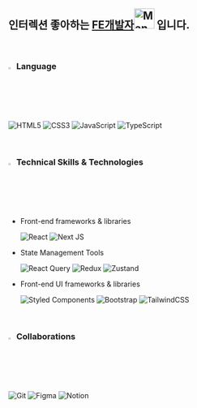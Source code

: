 ## 인터렉션 좋아하는 [FE개발자](https://qpwoei0123.notion.site/1aa3453374c44410810e4793011d0f52?pvs=74)<img src="https://raw.githubusercontent.com/Tarikul-Islam-Anik/Animated-Fluent-Emojis/master/Emojis/People/Man%20Technologist.png" alt="Man Technologist" width="40"/> 입니다.

<br/>

### <image src='https://raw.githubusercontent.com/Tarikul-Islam-Anik/tarikul-islam-anik/main/assets/images/Rocket.png' width="2.3%" /> Language 

  ![HTML5](https://img.shields.io/badge/html5-%23E34F26.svg?style=for-the-badge&logo=html5&logoColor=white)
  ![CSS3](https://img.shields.io/badge/css3-%231572B6.svg?style=for-the-badge&logo=css3&logoColor=white)
  ![JavaScript](https://img.shields.io/badge/javascript-%23323330.svg?style=for-the-badge&logo=javascript&logoColor=%23F7DF1E)
  ![TypeScript](https://img.shields.io/badge/typescript-%23007ACC.svg?style=for-the-badge&logo=typescript&logoColor=white)

<br/>

### <image src='https://raw.githubusercontent.com/Tarikul-Islam-Anik/tarikul-islam-anik/main/assets/images/Star.png' width="2.3%" /> Technical Skills & Technologies 


- Front-end frameworks & libraries
  
  ![React](https://img.shields.io/badge/react-%2320232a.svg?style=for-the-badge&logo=react&logoColor=%2361DAFB)
  ![Next JS](https://img.shields.io/badge/Next-black?style=for-the-badge&logo=next.js&logoColor=white)

- State Management Tools 
  
  ![React Query](https://img.shields.io/badge/-React%20Query-FF4154?style=for-the-badge&logo=react%20query&logoColor=white)
  ![Redux](https://img.shields.io/badge/redux-%23593d88.svg?style=for-the-badge&logo=redux&logoColor=white)
  ![Zustand](https://img.shields.io/badge/Zustand-violet?style=for-the-badge&logo=zustand.js&logoColor=white)

- Front-end UI frameworks & libraries 

  ![Styled Components](https://img.shields.io/badge/styled--components-DB7093?style=for-the-badge&logo=styled-components&logoColor=white)
  ![Bootstrap](https://img.shields.io/badge/bootstrap-%238511FA.svg?style=for-the-badge&logo=bootstrap&logoColor=white)
  ![TailwindCSS](https://img.shields.io/badge/tailwindcss-%2338B2AC.svg?style=for-the-badge&logo=tailwind-css&logoColor=white)

<br/>

### <image src='https://github.com/Tarikul-Islam-Anik/tarikul-islam-anik/blob/main/assets/images/Folded%20Hands%20Light%20Skin%20Tone.png?raw=true' width="2.3%" /> Collaborations 

  ![Git](https://img.shields.io/badge/git-%23F05033.svg?style=for-the-badge&logo=git&logoColor=white)
  ![Figma](https://img.shields.io/badge/figma-yellow.svg?style=for-the-badge&logo=figma&logoColor=white)
  ![Notion](https://img.shields.io/badge/Notion-grey.svg?style=for-the-badge&logo=Notion&logoColor=white)

<!-- 
![footer](https://capsule-render.vercel.app/api?type=waving&color=0:46c9df,50:B6E3FF&section=footer&text=🏝️&fontAlign=95&height=100)
